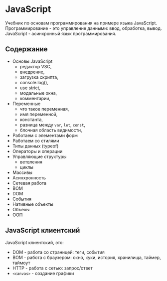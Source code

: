 # JavaScript
Учебник по основам программирования на примере языка JavaScript. Программирование - это управление данными: ввод, обработка, вывод. JavaScript - асинхронный язык программирования.

## Содержание
- Основы JavaScript
  - редактор VSC,
  - внедрение,
  - загрузка скрипта,
  - console.log(),
  - use strict,
  - модальные окна,
  - комментарии,
- Переменные
  - что такое переменная,
  - имя переменной,
  - константа,
  - разница между `var`, `let`, `const`,
  - блочная область видимости,
- Работаем с элементами форм
- Работаем со стилями
- Типы данных (typeof)
- Операторы и операции
- Управляющие структуры
  - ветвления
  - циклы
- Массивы
- Асинхронность
- Сетевая работа
- BOM
- DOM
- События
- Нативные объекты
- Объекы
- ООП

## JavaScript клиентский
JavaScript клиентский, это:
- DOM - работа со страницей: теги, события
- BOM - работа с браузером: окно, куки, история, хранилища, таймер, таймоут
- HTTP - работа с сетью: запрос/ответ
- `<canvas>` - создание графики
